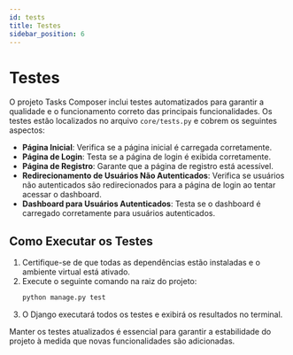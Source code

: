 ```yaml
---
id: tests
title: Testes
sidebar_position: 6
---
```


# Testes

O projeto Tasks Composer inclui testes automatizados para garantir a qualidade e o funcionamento correto das principais funcionalidades. Os testes estão localizados no arquivo `core/tests.py` e cobrem os seguintes aspectos:

- **Página Inicial**: Verifica se a página inicial é carregada corretamente.
- **Página de Login**: Testa se a página de login é exibida corretamente.
- **Página de Registro**: Garante que a página de registro está acessível.
- **Redirecionamento de Usuários Não Autenticados**: Verifica se usuários não autenticados são redirecionados para a página de login ao tentar acessar o dashboard.
- **Dashboard para Usuários Autenticados**: Testa se o dashboard é carregado corretamente para usuários autenticados.

## Como Executar os Testes

1. Certifique-se de que todas as dependências estão instaladas e o ambiente virtual está ativado.
2. Execute o seguinte comando na raiz do projeto:
   ```bash
   python manage.py test
   ```
3. O Django executará todos os testes e exibirá os resultados no terminal.

Manter os testes atualizados é essencial para garantir a estabilidade do projeto à medida que novas funcionalidades são adicionadas.